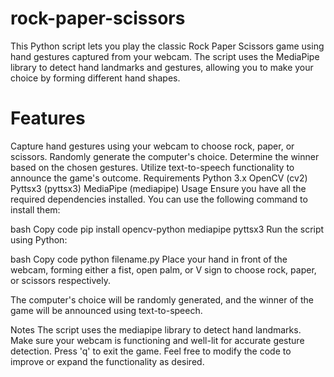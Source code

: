 # rock-paper-scissors

This Python script lets you play the classic Rock Paper Scissors game using hand gestures captured from your webcam. The script uses the MediaPipe library to detect hand landmarks and gestures, allowing you to make your choice by forming different hand shapes.

# Features
Capture hand gestures using your webcam to choose rock, paper, or scissors.
Randomly generate the computer's choice.
Determine the winner based on the chosen gestures.
Utilize text-to-speech functionality to announce the game's outcome.
Requirements
Python 3.x
OpenCV (cv2)
Pyttsx3 (pyttsx3)
MediaPipe (mediapipe)
Usage
Ensure you have all the required dependencies installed. You can use the following command to install them:

bash
Copy code
pip install opencv-python mediapipe pyttsx3
Run the script using Python:

bash
Copy code
python filename.py
Place your hand in front of the webcam, forming either a fist, open palm, or V sign to choose rock, paper, or scissors respectively.

The computer's choice will be randomly generated, and the winner of the game will be announced using text-to-speech.

Notes
The script uses the mediapipe library to detect hand landmarks. Make sure your webcam is functioning and well-lit for accurate gesture detection.
Press 'q' to exit the game.
Feel free to modify the code to improve or expand the functionality as desired.
